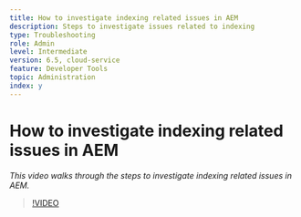 ```yaml
---
title: How to investigate indexing related issues in AEM
description: Steps to investigate issues related to indexing
type: Troubleshooting
role: Admin
level: Intermediate
version: 6.5, cloud-service
feature: Developer Tools
topic: Administration
index: y
---
```


# How to investigate indexing related issues in AEM

*This video walks through the steps to investigate indexing related issues in AEM.*

>[!VIDEO](https://video.tv.adobe.com/v/335465?quality=9&learn=on)